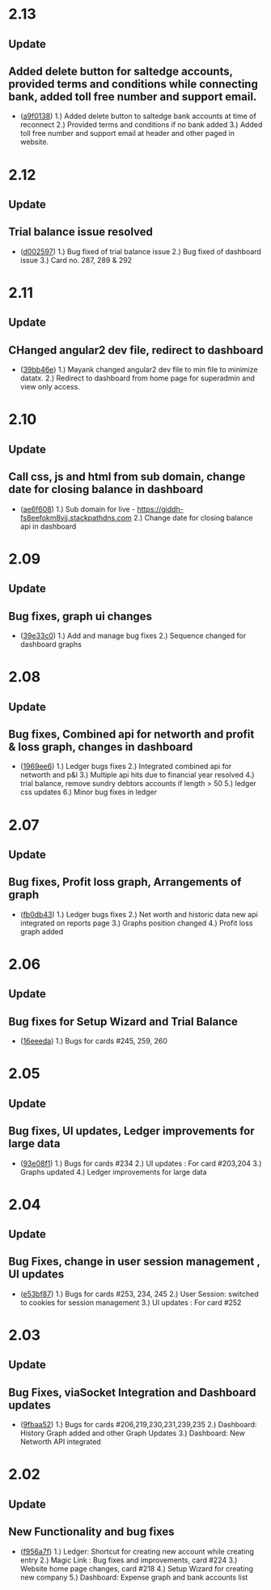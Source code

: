 # 2.13

## Update

## Added delete button for saltedge accounts, provided terms and conditions while connecting bank, added toll free number and support email.
 
- ([a9f0138](https://github.com/Walkover-Web-Solution/Giddh-UI/commit/a9f013852863ba28047ff1e27b07137821b51071))
    1.) Added delete button to saltedge bank accounts at time of reconnect
    2.) Provided terms and conditions if no bank added
    3.) Added toll free number and support email at header and other paged in website.


# 2.12

## Update

## Trial balance issue resolved
 
- ([d002597](https://github.com/Walkover-Web-Solution/Giddh-UI/commit/d002597f7ae335be81764649c4a33f9632e5a11b))
    1.) Bug fixed of trial balance issue
    2.) Bug fixed of dashboard issue
    3.) Card no. 287, 289 & 292
    
    
# 2.11

## Update

## CHanged angular2 dev file, redirect to dashboard
 
- ([39bb46e](https://github.com/Walkover-Web-Solution/Giddh-UI/commit/39bb46e18a65098eb8073212f1d98acb6daac101))
    1.) Mayank changed angular2 dev file to min file to minimize datatx.
    2.) Redirect to dashboard from home page for superadmin and view only access.

# 2.10

## Update

## Call css, js and html from sub domain, change date for closing balance in dashboard

- ([ae6f608](https://github.com/Walkover-Web-Solution/Giddh-UI/commit/ae6f608a303501393d03282baac9175278e06c9c))
    1.) Sub domain for live - https://giddh-fs8eefokm8yjj.stackpathdns.com
    2.) Change date for closing balance api in dashboard
    
    
# 2.09

## Update

## Bug fixes, graph ui changes

- ([39e33c0](https://github.com/Walkover-Web-Solution/Giddh-UI/commit/39e33c0b2f5cff63b42774d3b8b1183b277bf97e))
    1.) Add and manage bug fixes
    2.) Sequence changed for dashboard graphs

# 2.08

## Update

## Bug fixes, Combined api for networth and profit & loss graph, changes in dashboard

- ([1969ee6](https://github.com/Walkover-Web-Solution/Giddh-UI/commit/1969ee620370f51d1a0074af758409d2aac68a29))
    1.) Ledger bugs fixes
    2.) Integrated combined api for networth and p&l
    3.) Multiple api hits due to financial year resolved
    4.) trial balance, remove sundry debtors accounts if length > 50
    5.) ledger css updates
    6.) Minor bug fixes in ledger

# 2.07

## Update

## Bug fixes, Profit loss graph, Arrangements of graph

- ([fb0db43](https://github.com/Walkover-Web-Solution/Giddh-UI/commit/fb0db438fd2bd39f2c83abab338e3ef7e6b2f5dd))
    1.) Ledger bugs fixes
    2.) Net worth and historic data new api integrated on reports page
    3.) Graphs position changed
    4.) Profit loss graph added


# 2.06

## Update

## Bug fixes for Setup Wizard and Trial Balance

- ([16eeeda](https://github.com/Walkover-Web-Solution/Giddh-UI/commit/16eeedaa05adc43c89790e871fa7babfbffd2b56))
    1.) Bugs for cards #245, 259, 260


# 2.05

## Update

## Bug fixes, UI updates, Ledger improvements for large data

- ([93e08f1](https://github.com/Walkover-Web-Solution/Giddh-UI/commit/93e08f1dfc37a2a3c93460d7814ec21300f2494e))
    1.) Bugs for cards #234
    2.) UI updates :  For card #203,204
    3.) Graphs updated
    4.) Ledger improvements for large data


# 2.04

## Update

## Bug Fixes, change in user session management , UI updates

- ([e53bf87](https://github.com/Walkover-Web-Solution/Giddh-UI/commit/e53bf876d98202c9dd8ba544d11ac01048f2a683))
    1.) Bugs for cards #253, 234, 245
   	2.) User Session: switched to cookies for session management
   	3.) UI updates :  For card #252


# 2.03

## Update

## Bug Fixes, viaSocket Integration and Dashboard updates

- ([9fbaa52](https://github.com/Walkover-Web-Solution/Giddh-UI/commit/9fbaa52364f9acc3610cc7a12b28ff41db751b4b))
    1.) Bugs for cards #206,219,230,231,239,235
   	2.) Dashboard: History Graph added and other Graph Updates
   	3.) Dashboard: New Networth API integrated


# 2.02

## Update

## New Functionality and bug fixes 

- ([f956a7f](https://github.com/Walkover-Web-Solution/Giddh-UI/commit/f956a7f8a727ecc541384d37d9e9eee2a8195bd8))
    1.) Ledger: Shortcut for creating new account while creating entry
    2.) Magic Link : Bug fixes and improvements, card #224
    3.) Website home page changes, card #218
    4.) Setup Wizard for creating new company
    5.) Dashboard: Expense graph and bank accounts list